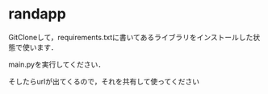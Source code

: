 # randapp

GitCloneして，requirements.txtに書いてあるライブラリをインストールした状態で使います．

main.pyを実行してください．

そしたらurlが出てくるので，それを共有して使ってください